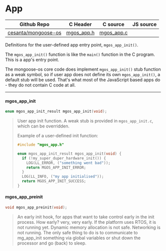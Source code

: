 # App
| Github Repo | C Header | C source  | JS source |
| ----------- | -------- | --------  | ----------------- |
| [cesanta/mongoose-os](https://github.com/cesanta/mongoose-os) | [mgos_app.h](https://github.com/cesanta/mongoose-os/tree/master/include/mgos_app.h) | [mgos_app.c](https://github.com/cesanta/mongoose-os/tree/master/src/mgos_app.c)  | &nbsp;         |


Definitions for the user-defined app entry point, `mgos_app_init()`.

The `mgos_app_init()` function is like the `main()` function in the C
program. This is a app's entry point.

The mongoose-os core code does implement `mgos_app_init()`
stub function as a weak symbol, so if user app does not define its own
`mgos_app_init()`, a default stub will be used. That's what most of the
JavaScript based apps do - they do not contain C code at all.
 

 ----- 
#### mgos_app_init

```c
enum mgos_app_init_result mgos_app_init(void);
```
> 
> User app init function.
> A weak stub is provided in `mgos_app_init.c`, which can be overridden.
> 
> Example of a user-defined init function:
> ```c
> #include "mgos_app.h"
> 
> enum mgos_app_init_result mgos_app_init(void) {
>   if (!my_super_duper_hardware_init()) {
>     LOG(LL_ERROR, ("something went bad"));
>     return MGOS_APP_INIT_ERROR;
>   }
>   LOG(LL_INFO, ("my app initialised"));
>   return MGOS_APP_INIT_SUCCESS;
> }
> ```
>  
#### mgos_app_preinit

```c
void mgos_app_preinit(void);
```
> 
> An early init hook, for apps that want to take control early
> in the init process. How early? very, very early. If the platform
> uses RTOS, it is not running yet. Dynamic memory allocation is not
> safe. Networking is not running. The only safe thing to do is to
> communicate to mg_app_init something via global variables or shut
> down the processor and go (back) to sleep.
>  
